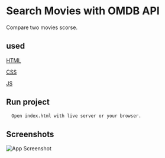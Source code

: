 
# Search Movies with OMDB API

Compare two movies scorse. 


## used


[HTML](#)

[CSS](#)

[JS](#)






## Run project



```bash
  Open index.html with live server or your browser.

```
    
## Screenshots

![App Screenshot](https://s8.uupload.ir/files/screenshot_(4)_ossj.png)

